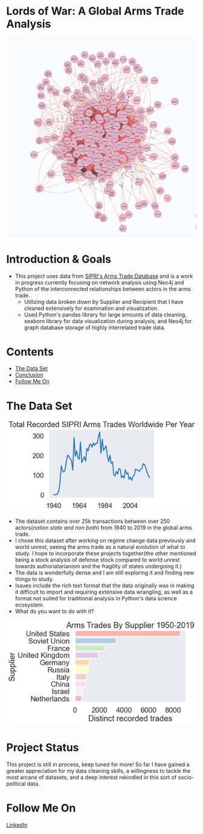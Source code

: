 # Lords of War: A Global Arms Trade Analysis

![A dense, highly interconnected graph visualization showing thousands of relations between 250 odd entities representing state and non-state actors supplying with arms](./images/initialneo4jload.png)

# Introduction & Goals

- This project uses data from [SIPRI's Arms Trade Database](https://www.sipri.org/databases/armstransfers) and is a work in progress currently focusing on network analysis using Neo4j and Python of the interconnected relationships between actors in the arms trade.
  - Utilizing data broken down by Supplier and Recipient that I have cleaned extensively for examination and visualization.
  - Used Python's pandas library for large amounts of data cleaning, seaborn library for data visualization during analysis, and Neo4j for graph database storage of highly interrelated trade data.

# Contents

- [The Data Set](#the-data-set)
- [Conclusion](#conclusion)
- [Follow Me On](#follow-me-on)

# The Data Set

![Chart depicting up and downs for trades per year in arms trade](./images/trades_per_yr.png)

- The dataset contains over 25k transactions between over 250 actors(_nation state and non both_) from 1940 to 2019 in the global arms trade.
- I chose this dataset after working on regime change data previously and world unrest, seeing the arms trade as a natural evolution of what to study. I hope to incorporate these projects together(the other mentioned being a stock analysis of defense stock compared to world unrest towards authoriatarianism and the fragility of states undergoing it.)
- The data is wonderfully dense and I am still exploring it and finding new things to study.
- Issues include the rich text format that the data originally was in making it difficult to import and requiring extensive data wrangling, as well as a format not suited for traditional analysis in Python's data science ecosystem.
- What do you want to do with it?

![Chart depicting top 10 suppliers in the arms trade dataset, first being the US](./images/top_10_suppliers.png)

# Project Status

This project is still in process, keep tuned for more! So far I have gained a greater appreciation for my data cleaning skills, a willingness to tackle the most arcane of datasets, and a deep interest rekindled in this sort of socio-political data.

# Follow Me On

[LinkedIn](https://www.linkedin.com/in/michael-burak/)
